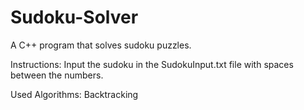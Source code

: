 # Sudoku-Solver
A C++ program that solves sudoku puzzles.

Instructions:
Input the sudoku in the SudokuInput.txt file with spaces between the numbers.

Used Algorithms:
Backtracking
